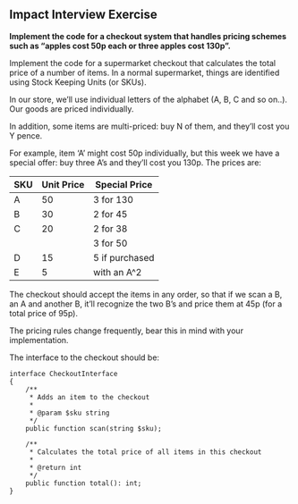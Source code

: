 ## Impact Interview Exercise

**Implement the code for a checkout system that handles pricing schemes such as “apples cost 50p each or three apples cost 130p”.**

Implement the code for a supermarket checkout that calculates the total price of a number of items. In a normal supermarket, things are identified using Stock Keeping Units (or SKUs). 

In our store, we’ll use individual letters of the alphabet (A, B, C and so on..). Our goods are priced individually.

In addition, some items are multi-priced: buy N of them, and they’ll cost you Y pence.

For example, item ‘A’ might cost 50p individually, but this week we have a special offer: buy three A’s and they’ll cost you 130p. The prices are:

| SKU | Unit Price | Special Price |
|-----|------------|---------------|
|  A  |     50     |   3 for 130   |
|  B  |     30     |    2 for 45   |
|  C  |     20     |    2 for 38   |
|     |            |    3 for 50   |
|  D  |     15     |    5 if purchased 
|  E  |     5      |      with an A^2|

The checkout should accept the items in any order, so that if we scan a B, an A and another B, it’ll recognize the two B’s and price them at 45p (for a total price of 95p).

The pricing rules change frequently, bear this in mind with your implementation.

The interface to the checkout should be:

    interface CheckoutInterface
    {
        /**
         * Adds an item to the checkout
         *
         * @param $sku string
         */
        public function scan(string $sku);
        
        /**
         * Calculates the total price of all items in this checkout
         *
         * @return int
         */
        public function total(): int;
    }
